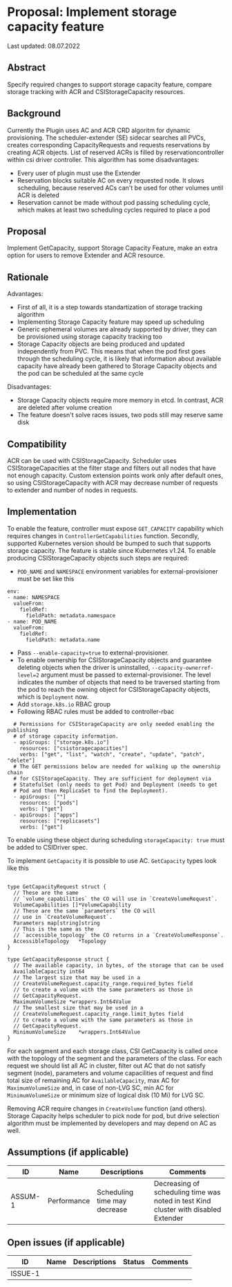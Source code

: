 # Proposal: Implement storage capacity feature

Last updated: 08.07.2022

## Abstract

Specify required changes to support storage capacity feature, compare storage tracking with ACR and CSIStorageCapacity resources.

## Background

Currently the Plugin uses AC and ACR CRD algoritm for dynamic provisioning. The scheduler-extender (SE) sidecar searches all PVCs, creates corresponding CapacityRequests and requests reservations by creating ACR objects. List of reserved ACRs is filled by reservationcontroller within csi driver controller.
This algorithm has some disadvantages:
- Every user of plugin must use the Extender
- Reservation blocks suitable AC on every requested node. It slows scheduling, because reserved ACs can't be used for other volumes until ACR is deleted
- Reservation cannot be made without pod passing scheduling cycle, which makes at least two scheduling cycles required to place a pod  

## Proposal

Implement GetCapacity, support Storage Capacity Feature, make an extra option for users to remove Extender and ACR resource.

## Rationale

Advantages:
- First of all, it is a step towards standartization of storage tracking algorithm
- Implementing Storage Capacity feature may speed up scheduling
- Generic ephemeral volumes are already supported by driver, they can be provisioned using storage capacity tracking too
- Storage Capacity objects are being produced and updated independently from PVC. This means that when the pod first goes through the scheduling cycle, it is likely that information about available capacity have already been gathered to Storage Capacity objects and the
pod can be scheduled at the same cycle

Disadvantages:
- Storage Capacity objects require more memory in etcd. In contrast, ACR are deleted after volume creation
- The feature doesn't solve races issues, two pods still may reserve same disk

## Compatibility

ACR can be used with CSIStorageCapacity. Scheduler uses CSIStorageCapacities at the filter stage and filters out all nodes that have not enough capacity. Custom extension points work only after default ones, so 
using CSIStorageCapacity with ACR may decrease number of requests to extender and number of nodes in requests.

## Implementation

To enable the feature, controller must expose `GET_CAPACITY` capability which requires changes in `ControllerGetCapabilities` function. 
Secondly, supported Kubernetes version should be bumped to such that supports storage capacity. The feature is stable since Kubernetes v1.24.
To enable producing CSIStorageCapacity objects such steps are required:
- `POD_NAME` and `NAMESPACE` environment variables for external-provisioner must be set
like this
```
env:
- name: NAMESPACE
  valueFrom:
    fieldRef:
      fieldPath: metadata.namespace
- name: POD_NAME
  valueFrom:
    fieldRef:
      fieldPath: metadata.name
```
- Pass `--enable-capacity=true` to external-provisioner.
- To enable ownership for CSIStorageCapacity objects and guarantee deleting objects when the driver is uninstalled, `--capacity-ownerref-level=2` argument must be passed to external-provisioner. The level indicates the number of objects that need to be traversed starting from the pod to reach the owning object for CSIStorageCapacity objects, which is `Deployment` now.
- Add `storage.k8s.io` RBAC group
- Following RBAC rules must be added to controller-rbac
```
  # Permissions for CSIStorageCapacity are only needed enabling the publishing
  # of storage capacity information.
  - apiGroups: ["storage.k8s.io"]
    resources: ["csistoragecapacities"]
    verbs: ["get", "list", "watch", "create", "update", "patch", "delete"]
  # The GET permissions below are needed for walking up the ownership chain
  # for CSIStorageCapacity. They are sufficient for deployment via
  # StatefulSet (only needs to get Pod) and Deployment (needs to get
  # Pod and then ReplicaSet to find the Deployment).
  - apiGroups: [""]
    resources: ["pods"]
    verbs: ["get"]
  - apiGroups: ["apps"]
    resources: ["replicasets"]
    verbs: ["get"]
```
To enable using these object during scheduling `storageCapacity: true` must be added to CSIDriver spec.

To implement `GetCapacity` it is possible to use AC. `GetCapacity` types look like this

```

type GetCapacityRequest struct {
  // These are the same
  // `volume_capabilities` the CO will use in `CreateVolumeRequest`.
  VolumeCapabilities []*VolumeCapability
  // These are the same `parameters` the CO will
  // use in `CreateVolumeRequest`.
  Parameters map[string]string
  // This is the same as the
  // `accessible_topology` the CO returns in a `CreateVolumeResponse`.
  AccessibleTopology   *Topology
}

type GetCapacityResponse struct {
  // The available capacity, in bytes, of the storage that can be used
  AvailableCapacity int64
  // The largest size that may be used in a
  // CreateVolumeRequest.capacity_range.required_bytes field
  // to create a volume with the same parameters as those in
  // GetCapacityRequest.
  MaximumVolumeSize *wrappers.Int64Value
  // The smallest size that may be used in a
  // CreateVolumeRequest.capacity_range.limit_bytes field
  // to create a volume with the same parameters as those in
  // GetCapacityRequest.
  MinimumVolumeSize    *wrappers.Int64Value
}
```

For each segment and each storage class, CSI GetCapacity is called once with the topology of the segment and the parameters of the class. For each request we should list all
AC in cluster, filter out AC that do not satisfy segment (node), parameters and volume capacilities of request and find total size of remaining AC for `AvailableCapacity`, max AC
for `MaximumVolumeSize` and, in case of non-LVG SC, min AC for `MinimumVolumeSize` or minimum size of logical disk (10 Mi) for LVG SC.

Removing ACR require changes in `CreateVolume` function (and others). Storage Capacity helps scheduler
to pick node for pod, but drive selection algorithm must be implemented by developers and may depend on AC as well. 

## Assumptions (if applicable)

| ID      |     Name     | Descriptions | Comments |
|---------|--------------|--------------|----------|
| ASSUM-1 |  Performance | Scheduling time may decrease             |  Decreasing of scheduling time was noted in test Kind cluster with disabled Extender |

## Open issues (if applicable)

| ID      | Name | Descriptions | Status | Comments |
|---------|------|--------------|--------|----------|
| ISSUE-1 |      |              |        |          |   

